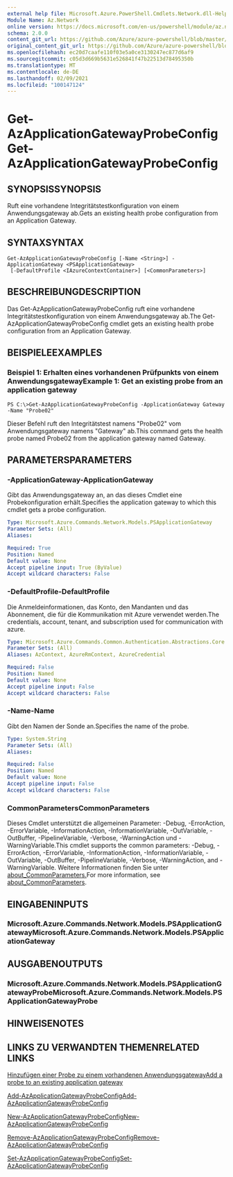 ```yaml
---
external help file: Microsoft.Azure.PowerShell.Cmdlets.Network.dll-Help.xml
Module Name: Az.Network
online version: https://docs.microsoft.com/en-us/powershell/module/az.network/get-azapplicationgatewayprobeconfig
schema: 2.0.0
content_git_url: https://github.com/Azure/azure-powershell/blob/master/src/Network/Network/help/Get-AzApplicationGatewayProbeConfig.md
original_content_git_url: https://github.com/Azure/azure-powershell/blob/master/src/Network/Network/help/Get-AzApplicationGatewayProbeConfig.md
ms.openlocfilehash: ec20d7caafe110f03e5a0ce3130247ec877d6af9
ms.sourcegitcommit: c05d3d669b5631e526841f47b22513d78495350b
ms.translationtype: MT
ms.contentlocale: de-DE
ms.lasthandoff: 02/09/2021
ms.locfileid: "100147124"
---
```

# <span data-ttu-id="74685-101">Get-AzApplicationGatewayProbeConfig</span><span class="sxs-lookup"><span data-stu-id="74685-101">Get-AzApplicationGatewayProbeConfig</span></span>

## <span data-ttu-id="74685-102">SYNOPSIS</span><span class="sxs-lookup"><span data-stu-id="74685-102">SYNOPSIS</span></span>
<span data-ttu-id="74685-103">Ruft eine vorhandene Integritätstestkonfiguration von einem Anwendungsgateway ab.</span><span class="sxs-lookup"><span data-stu-id="74685-103">Gets an existing health probe configuration from an Application Gateway.</span></span>

## <span data-ttu-id="74685-104">SYNTAX</span><span class="sxs-lookup"><span data-stu-id="74685-104">SYNTAX</span></span>

```
Get-AzApplicationGatewayProbeConfig [-Name <String>] -ApplicationGateway <PSApplicationGateway>
 [-DefaultProfile <IAzureContextContainer>] [<CommonParameters>]
```

## <span data-ttu-id="74685-105">BESCHREIBUNG</span><span class="sxs-lookup"><span data-stu-id="74685-105">DESCRIPTION</span></span>
<span data-ttu-id="74685-106">Das Get-AzApplicationGatewayProbeConfig ruft eine vorhandene Integritätstestkonfiguration von einem Anwendungsgateway ab.</span><span class="sxs-lookup"><span data-stu-id="74685-106">The Get-AzApplicationGatewayProbeConfig cmdlet gets an existing health probe configuration from an Application Gateway.</span></span>

## <span data-ttu-id="74685-107">BEISPIELE</span><span class="sxs-lookup"><span data-stu-id="74685-107">EXAMPLES</span></span>

### <span data-ttu-id="74685-108">Beispiel 1: Erhalten eines vorhandenen Prüfpunkts von einem Anwendungsgateway</span><span class="sxs-lookup"><span data-stu-id="74685-108">Example 1: Get an existing probe from an application gateway</span></span>
```
PS C:\>Get-AzApplicationGatewayProbeConfig -ApplicationGateway Gateway -Name "Probe02"
```

<span data-ttu-id="74685-109">Dieser Befehl ruft den Integritätstest namens "Probe02" vom Anwendungsgateway namens "Gateway" ab.</span><span class="sxs-lookup"><span data-stu-id="74685-109">This command gets the health probe named Probe02 from the application gateway named Gateway.</span></span>

## <span data-ttu-id="74685-110">PARAMETERS</span><span class="sxs-lookup"><span data-stu-id="74685-110">PARAMETERS</span></span>

### <span data-ttu-id="74685-111">-ApplicationGateway</span><span class="sxs-lookup"><span data-stu-id="74685-111">-ApplicationGateway</span></span>
<span data-ttu-id="74685-112">Gibt das Anwendungsgateway an, an das dieses Cmdlet eine Probekonfiguration erhält.</span><span class="sxs-lookup"><span data-stu-id="74685-112">Specifies the application gateway to which this cmdlet gets a probe configuration.</span></span>

```yaml
Type: Microsoft.Azure.Commands.Network.Models.PSApplicationGateway
Parameter Sets: (All)
Aliases:

Required: True
Position: Named
Default value: None
Accept pipeline input: True (ByValue)
Accept wildcard characters: False
```

### <span data-ttu-id="74685-113">-DefaultProfile</span><span class="sxs-lookup"><span data-stu-id="74685-113">-DefaultProfile</span></span>
<span data-ttu-id="74685-114">Die Anmeldeinformationen, das Konto, den Mandanten und das Abonnement, die für die Kommunikation mit Azure verwendet werden.</span><span class="sxs-lookup"><span data-stu-id="74685-114">The credentials, account, tenant, and subscription used for communication with azure.</span></span>

```yaml
Type: Microsoft.Azure.Commands.Common.Authentication.Abstractions.Core.IAzureContextContainer
Parameter Sets: (All)
Aliases: AzContext, AzureRmContext, AzureCredential

Required: False
Position: Named
Default value: None
Accept pipeline input: False
Accept wildcard characters: False
```

### <span data-ttu-id="74685-115">-Name</span><span class="sxs-lookup"><span data-stu-id="74685-115">-Name</span></span>
<span data-ttu-id="74685-116">Gibt den Namen der Sonde an.</span><span class="sxs-lookup"><span data-stu-id="74685-116">Specifies the name of the probe.</span></span>

```yaml
Type: System.String
Parameter Sets: (All)
Aliases:

Required: False
Position: Named
Default value: None
Accept pipeline input: False
Accept wildcard characters: False
```

### <span data-ttu-id="74685-117">CommonParameters</span><span class="sxs-lookup"><span data-stu-id="74685-117">CommonParameters</span></span>
<span data-ttu-id="74685-118">Dieses Cmdlet unterstützt die allgemeinen Parameter: -Debug, -ErrorAction, -ErrorVariable, -InformationAction, -InformationVariable, -OutVariable, -OutBuffer, -PipelineVariable, -Verbose, -WarningAction und -WarningVariable.</span><span class="sxs-lookup"><span data-stu-id="74685-118">This cmdlet supports the common parameters: -Debug, -ErrorAction, -ErrorVariable, -InformationAction, -InformationVariable, -OutVariable, -OutBuffer, -PipelineVariable, -Verbose, -WarningAction, and -WarningVariable.</span></span> <span data-ttu-id="74685-119">Weitere Informationen finden Sie unter [about_CommonParameters.](http://go.microsoft.com/fwlink/?LinkID=113216)</span><span class="sxs-lookup"><span data-stu-id="74685-119">For more information, see [about_CommonParameters](http://go.microsoft.com/fwlink/?LinkID=113216).</span></span>

## <span data-ttu-id="74685-120">EINGABEN</span><span class="sxs-lookup"><span data-stu-id="74685-120">INPUTS</span></span>

### <span data-ttu-id="74685-121">Microsoft.Azure.Commands.Network.Models.PSApplicationGateway</span><span class="sxs-lookup"><span data-stu-id="74685-121">Microsoft.Azure.Commands.Network.Models.PSApplicationGateway</span></span>

## <span data-ttu-id="74685-122">AUSGABEN</span><span class="sxs-lookup"><span data-stu-id="74685-122">OUTPUTS</span></span>

### <span data-ttu-id="74685-123">Microsoft.Azure.Commands.Network.Models.PSApplicationGatewayProbe</span><span class="sxs-lookup"><span data-stu-id="74685-123">Microsoft.Azure.Commands.Network.Models.PSApplicationGatewayProbe</span></span>

## <span data-ttu-id="74685-124">HINWEISE</span><span class="sxs-lookup"><span data-stu-id="74685-124">NOTES</span></span>

## <span data-ttu-id="74685-125">LINKS ZU VERWANDTEN THEMEN</span><span class="sxs-lookup"><span data-stu-id="74685-125">RELATED LINKS</span></span>

[<span data-ttu-id="74685-126">Hinzufügen einer Probe zu einem vorhandenen Anwendungsgateway</span><span class="sxs-lookup"><span data-stu-id="74685-126">Add a probe to an existing application gateway</span></span>](https://azure.microsoft.com/en-us/documentation/articles/application-gateway-create-probe-ps/#add-a-probe-to-an-existing-application-gateway)

[<span data-ttu-id="74685-127">Add-AzApplicationGatewayProbeConfig</span><span class="sxs-lookup"><span data-stu-id="74685-127">Add-AzApplicationGatewayProbeConfig</span></span>](./Add-AzApplicationGatewayProbeConfig.md)

[<span data-ttu-id="74685-128">New-AzApplicationGatewayProbeConfig</span><span class="sxs-lookup"><span data-stu-id="74685-128">New-AzApplicationGatewayProbeConfig</span></span>](./New-AzApplicationGatewayProbeConfig.md)

[<span data-ttu-id="74685-129">Remove-AzApplicationGatewayProbeConfig</span><span class="sxs-lookup"><span data-stu-id="74685-129">Remove-AzApplicationGatewayProbeConfig</span></span>](./Remove-AzApplicationGatewayProbeConfig.md)

[<span data-ttu-id="74685-130">Set-AzApplicationGatewayProbeConfig</span><span class="sxs-lookup"><span data-stu-id="74685-130">Set-AzApplicationGatewayProbeConfig</span></span>](./Set-AzApplicationGatewayProbeConfig.md)

